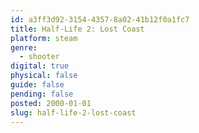 ```yaml
---
id: a3ff3d92-3154-4357-8a02-41b12f0a1fc7
title: Half-Life 2: Lost Coast
platform: steam
genre:
  - shooter
digital: true
physical: false
guide: false
pending: false
posted: 2000-01-01
slug: half-life-2-lost-coast
---
```

